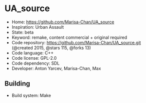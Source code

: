 # UA_source

- Home: https://github.com/Marisa-Chan/UA_source
- Inspiration: Urban Assault
- State: beta
- Keyword: remake, content commercial + original required
- Code repository: https://github.com/Marisa-Chan/UA_source.git (@created 2015, @stars 115, @forks 13)
- Code language: C++
- Code license: GPL-2.0
- Code dependency: SDL
- Developer: Anton Yarcev, Marisa-Chan, Max

## Building

- Build system: Make
